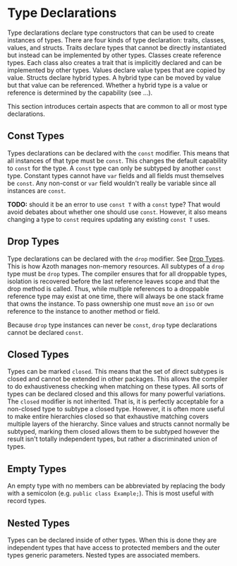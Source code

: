 # Type Declarations

Type declarations declare type constructors that can be used to create instances of types. There are
four kinds of type declaration: traits, classes, values, and structs. Traits declare types that
cannot be directly instantiated but instead can be implemented by other types. Classes create
reference types. Each class also creates a trait that is implicitly declared and can be implemented
by other types. Values declare value types that are copied by value. Structs declare hybrid types. A
hybrid type can be moved by value but that value can be referenced. Whether a hybrid type is a value
or reference is determined by the capability (see ...).

This section introduces certain aspects that are common to all or most type declarations.

## Const Types

Types declarations can be declared with the `const` modifier. This means that all instances of that
type must be `const`. This changes the default capability to `const` for the type. A `const` type
can only be subtyped by another `const` type. Constant types cannot have `var` fields and all fields
must themselves be `const`. Any non-const or `var` field wouldn't really be variable since all
instances are `const`.

**TODO:** should it be an error to use `const T` with a `const` type? That would avoid debates about
whether one should use `const`. However, it also means changing a type to `const` requires updating
any existing `const T` uses.

## Drop Types

Type declarations can be declared with the `drop` modifier. See [Drop Types](drop-types.md). This is
how Azoth manages non-memory resources. All subtypes of a `drop` type must be `drop` types. The
compiler ensures that for all droppable types, isolation is recovered before the last reference
leaves scope and that the drop method is called. Thus, while multiple references to a droppable
reference type may exist at one time, there will always be one stack frame that owns the instance.
To pass ownership one must `move` an `iso` or `own` reference to the instance to another method or
field.

Because `drop` type instances can never be `const`, `drop` type declarations cannot be declared
`const`.

## Closed Types

Types can be marked `closed`. This means that the set of direct subtypes is closed and cannot be
extended in other packages. This allows the compiler to do exhaustiveness checking when matching on
these types. All sorts of types can be declared closed and this allows for many powerful variations.
The `closed` modifier is not inherited. That is, it is perfectly acceptable for a non-closed type to
subtype a closed type. However, it is often more useful to make entire hierarchies closed so that
exhaustive matching covers multiple layers of the hierarchy. Since values and structs cannot
normally be subtyped, marking them closed allows them to be subtyped however the result isn't
totally independent types, but rather a discriminated union of types.

## Empty Types

An empty type with no members can be abbreviated by replacing the body with a semicolon (e.g.
`public class Example;`). This is most useful with record types.

## Nested Types

Types can be declared inside of other types. When this is done they are independent types that have
access to protected members and the outer types generic parameters. Nested types are associated
members.

